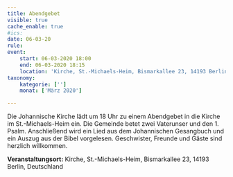 ```yaml
---
title: Abendgebet
visible: true
cache_enable: true
#ics: 
date: 06-03-20
rule: 
event:
	start: 06-03-2020 18:00
	end: 06-03-2020 18:15
	location: 'Kirche, St.-Michaels-Heim, Bismarkallee 23, 14193 Berlin, Deutschland'
taxonomy:
	kategorie: ['']
	monat: ['März 2020']

---
```

Die Johannische Kirche lädt um 18 Uhr zu einem Abendgebet in die Kirche im St.-Michaels-Heim ein. Die Gemeinde betet zwei Vaterunser und den 1. Psalm. Anschließend wird ein Lied aus dem Johannischen Gesangbuch und ein Auszug aus der Bibel vorgelesen. Geschwister, Freunde und Gäste sind herzlich willkommen.


**Veranstaltungsort:** Kirche, St.-Michaels-Heim,
Bismarkallee 23,
14193 Berlin,
Deutschland


